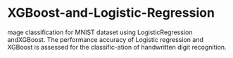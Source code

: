 # XGBoost-and-Logistic-Regression
mage classification for MNIST dataset using LogisticRegression andXGBoost.  The performance accuracy of Logistic regression and XGBoost is assessed for the classific-ation of handwritten digit recognition.
